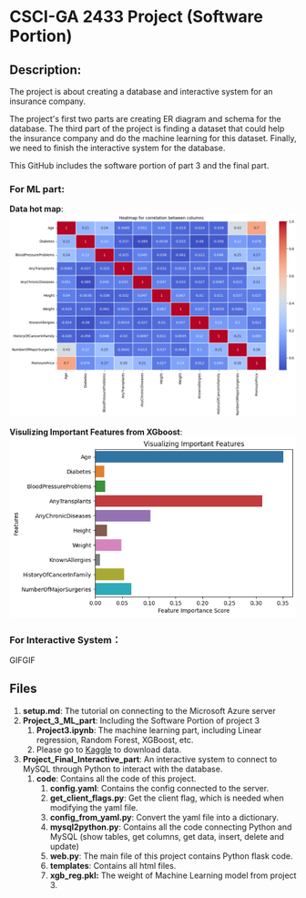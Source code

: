 # CSCI-GA 2433 Project (Software Portion)

## Description:
The project is about creating a database and interactive system for an insurance company. 

The project's first two parts are creating ER diagram and schema for the database. The third part of the project is finding a dataset that could help the insurance company and do the machine learning for this dataset. Finally, we need to finish the interactive system for the database.

This GitHub includes the software portion of part 3 and the final part.

### For ML part:
**Data hot map**:
![Image text](images/data_hotmap.png)

**Visulizing Important Features from XGboost**:
![Image text](images/model_xgboost.png)

### For Interactive System：
GIFGIF

## Files
1. **setup.md**: The tutorial on connecting to the Microsoft Azure server
2. **Project_3_ML_part**: Including the Software Portion of project 3
    1. **Project3.ipynb**: The machine learning part, including Linear regression, Random Forest, XGBoost, etc.
    2. Please go to [Kaggle](https://www.kaggle.com/datasets/tejashvi14/medical-insurance-premium-prediction) to download data.
3. **Project_Final_Interactive_part**: An interactive system to connect to MySQL through Python to interact with the database.
    1. **code**: Contains all the code of this project.
        1) **config.yaml**: Contains the config connected to the server.
        2) **get_client_flags.py**: Get the client flag, which is needed when modifying the yaml file.
        3) **config_from_yaml.py**: Convert the yaml file into a dictionary.
        4) **mysql2python.py**: Contains all the code connecting Python and MySQL (show tables, get columns, get data, insert, delete and update)
        5) **web.py**: The main file of this project contains Python flask code.
        6) **templates**: Contains all html files.
        7) **xgb_reg.pkl:** The weight of Machine Learning model from project 3.